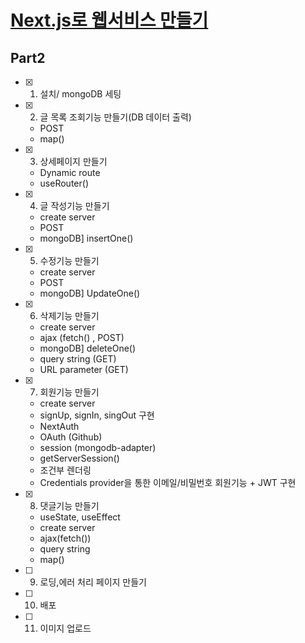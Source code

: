 # [Next.js로 웹서비스 만들기](https://codingapple.com/course/next-js/)

## Part2

- [x] 1. 설치/ mongoDB 세팅

- [x] 2. 글 목록 조회기능 만들기(DB 데이터 출력)

  - POST
  - map()

- [x] 3. 상세페이지 만들기

  - Dynamic route
  - useRouter()

- [x] 4. 글 작성기능 만들기

  - create server
  - POST
  - mongoDB] insertOne()

- [x] 5. 수정기능 만들기

  - create server
  - POST
  - mongoDB] UpdateOne()

- [x] 6. 삭제기능 만들기

  - create server
  - ajax (fetch() , POST)
  - mongoDB] deleteOne()
  - query string (GET)
  - URL parameter (GET)

- [x] 7. 회원기능 만들기

  - create server
  - signUp, signIn, singOut 구현
  - NextAuth
  - OAuth (Github)
  - session (mongodb-adapter)
  - getServerSession()
  - 조건부 렌더링
  - Credentials provider을 통한 이메일/비밀번호 회원기능 + JWT 구현

- [x] 8. 댓글기능 만들기

  - useState, useEffect
  - create server
  - ajax(fetch())
  - query string
  - map()

- [ ] 9. 로딩,에러 처리 페이지 만들기

- [ ] 10. 배포

- [ ] 11. 이미지 업로드
